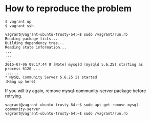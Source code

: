 # How to reproduce the problem

```
$ vagrant up
$ vagrant ssh

vagrant@vagrant-ubuntu-trusty-64:~$ sudo /vagrant/run.rb
Reading package lists...
Building dependency tree...
Reading state information...
...
...
...
2015-07-06 09:17:44 0 [Note] mysqld (mysqld 5.6.25) starting as process 6120 ...
......
* MySQL Community Server 5.6.25 is started
(Hang up here)
```

If you will try again, remove mysql-community-server package before retrying.

```
vagrant@vagrant-ubuntu-trusty-64:~$ sudo apt-get remove mysql-community-server
vagrant@vagrant-ubuntu-trusty-64:~$ sudo /vagrant/run.rb
```
